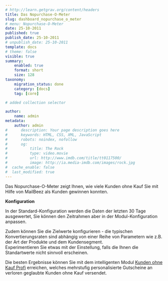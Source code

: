 ```yaml
---
# http://learn.getgrav.org/content/headers
title: Das Nopurchase-O-Meter
slug: dashboard_nopurchase_o_meter
# menu: Nopurchase-O-Meter
date: 25-10-2011
published: true
publish_date: 25-10-2011
# unpublish_date: 25-10-2011
template: docs
# theme: false
visible: true
summary:
    enabled: true
    format: short
    size: 128
taxonomy:
    migration_status: done
    category: [docs]
    tag: [core]

# added collection selector

author:
    name: admin
metadata:
    author: admin
#      description: Your page description goes here
#      keywords: HTML, CSS, XML, JavaScript
#      robots: noindex, nofollow
#      og:
#          title: The Rock
#          type: video.movie
#          url: http://www.imdb.com/title/tt0117500/
#          image: http://ia.media-imdb.com/images/rock.jpg
#  cache_enable: false
#  last_modified: true
---
```


Das Nopurchase-O-Meter zeigt Ihnen, wie viele Kunden ohne Kauf Sie mit Hilfe von MailBeez als Kunden gewinnen konnten.

**Konfiguration**

In der Standard-Konfiguration werden die Daten der letzten 30 Tage ausgewertet, Sie können den Zeitrahmen aber in der Modul-Konfiguration anpassen.

Zudem können Sie die Zielwerte konfigurieren - die typischen Konvertierungsraten sind abhängig von einer Reihe von Parametern wie z.B. der Art der Produkte und dem Kundensegment.  
 Experimentieren Sie etwas mit der Einstellung, falls die Ihnen die Standartwerte nicht sinnvoll erscheinen.  

Die besten Ergebnisse können Sie mit dem intelligenten Modul  [Kunden ohne Kauf Profi](/dokumentation/mailbeez/nopurchase_advanced/ "Kunden ohne Kauf Profi") erreichen, welches mehrstufig personalisierte Gutscheine an verloren geglaubte Kunden ohne Kauf versendet.
